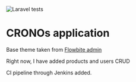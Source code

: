 ![Laravel tests](https://github.com/amitavroy/cronos/actions/workflows/laravel.yml/badge.svg)

# CRONOs application

Base theme taken from [Flowbite admin](https://github.com/themesberg/flowbite-admin-dashboard/tree/main)

Right now, I have added products and users CRUD

CI pipeline through Jenkins added.
